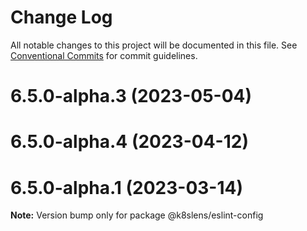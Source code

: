 # Change Log

All notable changes to this project will be documented in this file.
See [Conventional Commits](https://conventionalcommits.org) for commit guidelines.

# 6.5.0-alpha.3 (2023-05-04)



# 6.5.0-alpha.4 (2023-04-12)



# 6.5.0-alpha.1 (2023-03-14)

**Note:** Version bump only for package @k8slens/eslint-config
